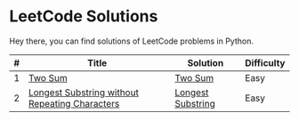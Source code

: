# LeetCode Solutions

Hey there, you can find solutions of LeetCode problems in Python.


| # | Title | Solution | Difficulty |
|---| ----- | -------- | ---------- |
|1|[Two Sum](https://leetcode.com/problems/two-sum/) | [Two Sum](./TwoSum/two_sum.py) |Easy|
|2|[Longest Substring without Repeating Characters](https://leetcode.com/problems/longest-substring-without-repeating-characters/) | [Longest Substring](./https://github.com/aycignl/leetcode/tree/main/LongestSubstringWithoutRepeatingCharacters) |Easy|
